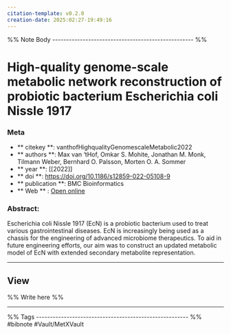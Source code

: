 ```yaml
---
citation-template: v0.2.0
creation-date: 2025:02:27-19:49:16
---
```


%% Note Body --------------------------------------------------- %%
# High-quality genome-scale metabolic network reconstruction of probiotic bacterium Escherichia coli Nissle 1917

### Meta
- ** citekey **: vanthofHighqualityGenomescaleMetabolic2022
- ** authors **: Max van ‘tHof, Omkar S. Mohite, Jonathan M. Monk, Tilmann Weber, Bernhard O. Palsson, Morten O. A. Sommer
- ** year **: [[2022]]
- ** doi **: https://doi.org/10.1186/s12859-022-05108-9
- ** publication **: BMC Bioinformatics
- ** Web ** : [Open online](https://doi.org/10.1186/s12859-022-05108-9)


### Abstract:
Escherichia coli Nissle 1917 (EcN) is a probiotic bacterium used to treat various gastrointestinal diseases. EcN is increasingly being used as a chassis for the engineering of advanced microbiome therapeutics. To aid in future engineering efforts, our aim was to construct an updated metabolic model of EcN with extended secondary metabolite representation.

___

## View

%% Write here %%





___
%% Tags  ------------------------------------------------------- %%
#bibnote
#Vault/MetXVault 